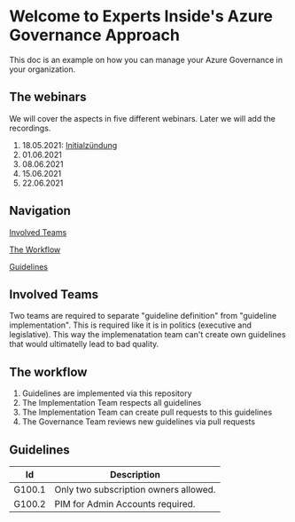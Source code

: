# Welcome to Experts Inside's Azure Governance Approach

This doc is an example on how you can manage your Azure Governance in your organization.

## The webinars

We will cover the aspects in five different webinars. Later we will add the recordings.

1. 18.05.2021: [Initialzündung](https://www.eventbrite.ch/e/webinar-hiking-to-mount-azure-governance-initialzundung-tickets-153506487035)
2. 01.06.2021
3. 08.06.2021
4. 15.06.2021
5. 22.06.2021

## Navigation 

[Involved Teams](#involved-teams)

[The Workflow](#the-workflow)

[Guidelines](#guidelines)

## Involved Teams

Two teams are required to separate "guideline definition" from "guideline implementation". This is required like it is in politics (executive and legislative). This way the implemenatation team can't create own guidelines that would ultimatelly lead to bad quality.

## The workflow

1. Guidelines are implemented via this repository
2. The Implementation Team respects all guidelines
3. The Implementation Team can create pull requests to this guidelines
4. The Governance Team reviews new guidelines via pull requests


## Guidelines

Id | Description
------------ | -------------
G100.1 | Only two subscription owners allowed.
G100.2 | PIM for Admin Accounts required.
